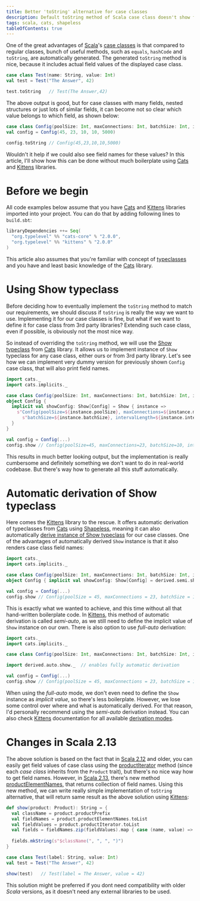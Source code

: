 ```yaml
---
title: Better 'toString' alternative for case classes
description: Default toString method of Scala case class doesn't show field names. But there's alternative how to implement such feature using the Cats and Kittens library.
tags: scala, cats, shapeless
tableOfContents: true
---
```


One of the great advantages of [Scala]'s [case classes][case class] is that compared to regular classes, bunch of useful methods, such as `equals`, `hashCode` and `toString`, are automatically generated. The generated `toString` method is nice, because it includes actual field values of the displayed case class.

```scala
case class Test(name: String, value: Int) 
val test = Test("The Answer", 42)

test.toString   // Test(The Answer,42)
```

The above output is good, but for case classes with many fields, nested structures or just lots of similar fields, it can become not so clear which value belongs to which field, as shown below:

```scala
case class Config(poolSize: Int, maxConnections: Int, batchSize: Int, intervalLength: Int, maxTimeout: Int) 
val config = Config(45, 23, 10, 10, 5000)

config.toString // Config(45,23,10,10,5000)
```

Wouldn't it help if we could also see field names for these values? In this article, I'll show how this can be done without much boilerplate using [Cats] and [Kittens] libraries.

<!-- MORE -->

# Before we begin
All code examples below assume that you have [Cats] and [Kittens] libraries imported into your project. You can do that by adding following lines to `build.sbt`:

```scala
libraryDependencies ++= Seq(
  "org.typelevel" %% "cats-core" % "2.0.0",
  "org.typelevel" %% "kittens" % "2.0.0"
)
```

This article also assumes that you're familiar with concept of [typeclasses] and you have and least basic knowledge of the [Cats] library.

# Using Show typeclass
Before deciding how to eventually implement the `toString` method to match our requirements, we should discuss if `toString` is really the way we want to use. Implementing it for our case classes is fine, but what if we want to define it for case class from 3rd party libraries? Extending such case class, even if possible, is obviously not the most nice way.

So instead of overriding the `toString` method, we will use the [Show typeclass] from [Cats] library. It allows us to implement instance of `Show` typeclass for any case class, either ours or from 3rd party library. Let's see how we can implement very dummy version for previously shown `Config` case class, that will also print field names.

```scala
import cats._
import cats.implicits._

case class Config(poolSize: Int, maxConnections: Int, batchSize: Int, intervalLength: Int, maxTimeout: Int)
object Config {
  implicit val showConfig: Show[Config] = Show { instance =>
    s"Config(poolSize=${instance.poolSize}, maxConnections=${instance.maxConnections}, " +
      s"batchSize=${instance.batchSize}, intervalLength=${instance.intervalLength}, maxTimeout=${instance.maxTimeout})"
  }
}

val config = Config(...)
config.show // Config(poolSize=45, maxConnections=23, batchSize=10, intervalLength=10, maxTimeout=5000)
```

This results in much better looking output, but the implementation is really cumbersome and definitely something we don't want to do in real-world codebase. But there's way how to generate all this stuff automatically.

# Automatic derivation of Show typeclass
Here comes the [Kittens] library to the rescue. It offers automatic derivation of typeclasses from [Cats] using [Shapeless], meaning it can also automatically [derive instance of Show typeclass][derive show] for our case classes. One of the advantages of automatically derived `Show` instance is that it also renders case class field names:

```scala
import cats._
import cats.implicits._

case class Config(poolSize: Int, maxConnections: Int, batchSize: Int, intervalLength: Int, maxTimeout: Int)
object Config { implicit val showConfig: Show[Config] = derived.semi.show }

val config = Config(...)
config.show // Config(poolSize = 45, maxConnections = 23, batchSize = 10, intervalLength = 10, maxTimeout = 5000)
```

This is exactly what we wanted to achieve, and this time without all that hand-written boilerplate code. In [Kittens], this method of automatic derivation is called _semi-auto_, as we still need to define the implicit value of `Show` instance on our own. There is also option to use _full-auto_ derivation:

```scala
import cats._
import cats.implicits._

case class Config(poolSize: Int, maxConnections: Int, batchSize: Int, intervalLength: Int, maxTimeout: Int)

import derived.auto.show._  // enables fully automatic derivation

val config = Config(...)
config.show // Config(poolSize = 45, maxConnections = 23, batchSize = 10, intervalLength = 10, maxTimeout = 5000)
```
When using the _full-auto_ mode, we don't even need to define the `Show` instance as _implicit value_, so there's less boilerplate. However, we lose some control over where and what is automatically derived. For that reason, I'd personally recommend using the _semi-auto_ derivation instead. You can also check [Kittens] documentation for all available [derivation modes].

# Changes in Scala 2.13
The above solution is based on the fact that in [Scala 2.12] and older, you can easily get field values of case class using the [productIterator] method (since each _case class_ inherits from the `Product` trait), but there's no nice way how to get field names. However, in [Scala 2.13], there's new method [productElementNames], that returns collection of field names. Using this new method, we can write really simple implementation of `toString` alternative, that will return same result as the above solution using [Kittens]:

```scala
def show(product: Product): String = {
  val className = product.productPrefix
  val fieldNames = product.productElementNames.toList
  val fieldValues = product.productIterator.toList
  val fields = fieldNames.zip(fieldValues).map { case (name, value) => s"$name = $value"}
  
  fields.mkString(s"$className(", ", ", ")")
}

case class Test(label: String, value: Int)
val test = Test("The Answer", 42)

show(test)   // Test(label = The Answer, value = 42)
```

This solution might be preferred if you dont need compatibility with older _Scala_ versions, as it doesn't need any external libraries to be used.

[Cats]: https://typelevel.org/cats/
[case class]: https://docs.scala-lang.org/tour/case-classes.html
[derive show]: https://github.com/typelevel/kittens#derive-show
[derivation modes]: https://github.com/typelevel/kittens#three-modes-of-derivation
[Kittens]: https://github.com/typelevel/kittens
[productElementNames]: https://www.scala-lang.org/api/2.13.0/scala/Product.html#productElementNames:Iterator[String]
[productIterator]: https://www.scala-lang.org/api/2.12.8/scala/Product.html#productIterator:Iterator[Any]
[Scala]: https://www.scala-lang.org/
[Scala 2.12]: https://www.scala-lang.org/news/2.12.0/
[Scala 2.13]: https://www.scala-lang.org/news/2.13.0/
[Shapeless]: https://github.com/milessabin/shapeless
[Show typeclass]: https://typelevel.org/cats/typeclasses/show.html
[typeclasses]: https://scalac.io/typeclasses-in-scala/